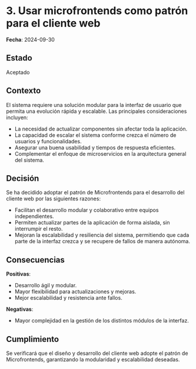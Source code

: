 # 3. Usar microfrontends como patrón para el cliente web

**Fecha**: 2024-09-30

## Estado

Aceptado

## Contexto

El sistema requiere una solución modular para la interfaz de usuario que permita una evolución rápida y escalable. Las principales consideraciones incluyen:

- La necesidad de actualizar componentes sin afectar toda la aplicación.
- La capacidad de escalar el sistema conforme crezca el número de usuarios y funcionalidades.
- Asegurar una buena usabilidad y tiempos de respuesta eficientes.
- Complementar el enfoque de microservicios en la arquitectura general del sistema.

## Decisión

Se ha decidido adoptar el patrón de Microfrontends para el desarrollo del cliente web por las siguientes razones:

- Facilitan el desarrollo modular y colaborativo entre equipos independientes.
- Permiten actualizar partes de la aplicación de forma aislada, sin interrumpir el resto.
- Mejoran la escalabilidad y resiliencia del sistema, permitiendo que cada parte de la interfaz crezca y se recupere de fallos de manera autónoma.

## Consecuencias

**Positivas**:

- Desarrollo ágil y modular.
- Mayor flexibilidad para actualizaciones y mejoras.
- Mejor escalabilidad y resistencia ante fallos.

**Negativas**:

- Mayor complejidad en la gestión de los distintos módulos de la interfaz.

## Cumplimiento

Se verificará que el diseño y desarrollo del cliente web adopte el patrón de Microfrontends, garantizando la modularidad y escalabilidad deseadas.

